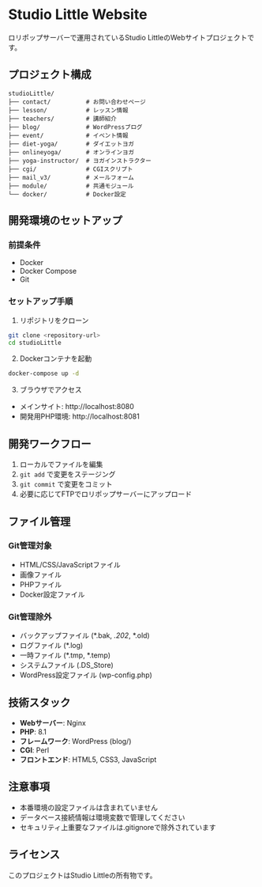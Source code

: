 # Studio Little Website

ロリポップサーバーで運用されているStudio LittleのWebサイトプロジェクトです。

## プロジェクト構成

```
studioLittle/
├── contact/          # お問い合わせページ
├── lesson/           # レッスン情報
├── teachers/         # 講師紹介
├── blog/             # WordPressブログ
├── event/            # イベント情報
├── diet-yoga/        # ダイエットヨガ
├── onlineyoga/       # オンラインヨガ
├── yoga-instructor/  # ヨガインストラクター
├── cgi/              # CGIスクリプト
├── mail_v3/          # メールフォーム
├── module/           # 共通モジュール
└── docker/           # Docker設定
```

## 開発環境のセットアップ

### 前提条件
- Docker
- Docker Compose
- Git

### セットアップ手順

1. リポジトリをクローン
```bash
git clone <repository-url>
cd studioLittle
```

2. Dockerコンテナを起動
```bash
docker-compose up -d
```

3. ブラウザでアクセス
- メインサイト: http://localhost:8080
- 開発用PHP環境: http://localhost:8081

## 開発ワークフロー

1. ローカルでファイルを編集
2. `git add` で変更をステージング
3. `git commit` で変更をコミット
4. 必要に応じてFTPでロリポップサーバーにアップロード

## ファイル管理

### Git管理対象
- HTML/CSS/JavaScriptファイル
- 画像ファイル
- PHPファイル
- Docker設定ファイル

### Git管理除外
- バックアップファイル (*.bak, *.202*, *.old)
- ログファイル (*.log)
- 一時ファイル (*.tmp, *.temp)
- システムファイル (.DS_Store)
- WordPress設定ファイル (wp-config.php)

## 技術スタック

- **Webサーバー**: Nginx
- **PHP**: 8.1
- **フレームワーク**: WordPress (blog/)
- **CGI**: Perl
- **フロントエンド**: HTML5, CSS3, JavaScript

## 注意事項

- 本番環境の設定ファイルは含まれていません
- データベース接続情報は環境変数で管理してください
- セキュリティ上重要なファイルは.gitignoreで除外されています

## ライセンス

このプロジェクトはStudio Littleの所有物です。

